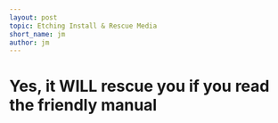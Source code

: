 ```yaml
---
layout: post
topic: Etching Install & Rescue Media
short_name: jm
author: jm
---
```


# Yes, it WILL rescue you if you read the friendly manual
